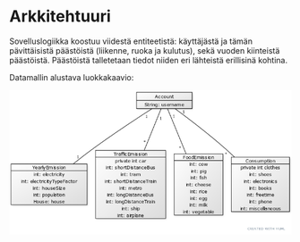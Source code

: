 # Arkkitehtuuri

Sovelluslogiikka koostuu viidestä entiteetistä: käyttäjästä ja tämän pävittäisistä päästöistä (liikenne, ruoka ja kulutus), sekä vuoden kiinteistä päästöistä. Päästöistä talletetaan tiedot niiden eri lähteistä erillisinä kohtina.

Datamallin alustava luokkakaavio: 

<img src="https://github.com/Juboskar/ot-harjoitustyo/blob/master/Dokumentaatio/Kuvat/luokkakaavio.png" width="900">

